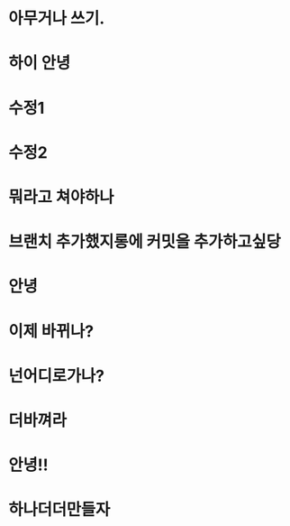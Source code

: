 # 아무거나 쓰기.
# 하이 안녕
# 수정1
# 수정2
# 뭐라고 쳐야하나
# 브랜치 추가했지롱에 커밋을 추가하고싶당
# 안녕
# 이제 바뀌나?
# 넌어디로가나?
# 더바껴라
# 안녕!!
# 하나더더만들자